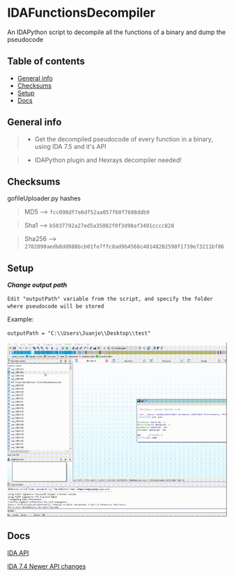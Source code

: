 # IDAFunctionsDecompiler

An IDAPython script to decompile all the functions of a binary and dump the pseudocode 

## Table of contents
* [General info](#general-info)
* [Checksums](#checksums)
* [Setup](#setup)
* [Docs](#Docs)


## General info

>- Get the decompiled pseudocode of every function in a binary, using IDA 7.5 and it's API

>- IDAPython plugin and Hexrays decompiler needed! 

## Checksums

gofileUploader.py hashes

>MD5 --> `fcc098df7e6df52aa057f60f7688ddb9`

>Sha1 --> `b5037792a27ed5a35082f0f3d98af3491cccc828`

>Sha256 --> `2702090aedb8dd088bcb01fe7ffc8ad9b4568c40148202590f1739e73211bf86`

## Setup

***Change output path***

`Edit "outputPath" variable from the script, and specify the folder where pseudocode will be stored`

Example:

`outputPath = "C:\\Users\Juanjo\\Desktop\\test"`

![](example.gif)

## Docs

[IDA API](https://www.hex-rays.com/products/ida/support/idapython_docs/)

[IDA 7.4 Newer API changes](https://www.hex-rays.com/products/ida/support/ida74_idapython_no_bc695_porting_guide.shtml)


